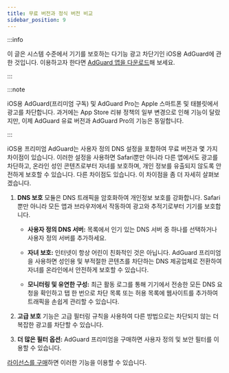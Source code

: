 ```yaml
---
title: 무료 버전과 정식 버전 비교
sidebar_position: 9
---
```


:::info

이 글은 시스템 수준에서 기기를 보호하는 다기능 광고 차단기인 iOS용 AdGuard에 관한 것입니다. 이용하고자 한다면 [AdGuard 앱을 다운로드](https://agrd.io/download-kb-adblock)해 보세요.

:::

:::note

iOS용 AdGuard(프리미엄 구독) 및 AdGuard Pro는 Apple 스마트폰 및 태블릿에서 광고를 차단합니다. 과거에는 App Store 리뷰 정책의 일부 변경으로 인해 기능이 달랐지만, 이제 AdGuard 유료 버전과 AdGuard Pro의 기능은 동일합니다.

:::

iOS용 프리미엄 AdGuard는 사용자 정의 DNS 설정을 포함하여 무료 버전과 몇 가지 차이점이 있습니다. 이러한 설정을 사용하면 Safari뿐만 아니라 다른 앱에서도 광고를 차단하고, 온라인 성인 콘텐츠로부터 자녀를 보호하며, 개인 정보를 유출되지 않도록 안전하게 보호할 수 있습니다. 다른 차이점도 있습니다. 이 차이점을 좀 더 자세히 살펴보겠습니다.

1. **DNS 보호** 모듈은 DNS 트래픽을 암호화하여 개인정보 보호를 강화합니다. Safari뿐만 아니라 모든 앱과 브라우저에서 작동하여 광고와 추적기로부터 기기를 보호합니다.

   - **사용자 정의 DNS 서버:** 목록에서 인기 있는 DNS 서버 중 하나를 선택하거나 사용자 정의 서버를 추가하세요.

   - **자녀 보호:** 인터넷이 항상 어린이 친화적인 것은 아닙니다. AdGuard 프리미엄을 사용하면 성인용 및 부적절한 콘텐츠를 차단하는 DNS 제공업체로 전환하여 자녀를 온라인에서 안전하게 보호할 수 있습니다.

   - **모니터링 및 유연한 구성:** 최근 활동 로그를 통해 기기에서 전송한 모든 DNS 요청을 확인하고 탭 한 번으로 차단 목록 또는 허용 목록에 웹사이트를 추가하여 트래픽을 손쉽게 관리할 수 있습니다.

2. **고급 보호** 기능은 고급 필터링 규칙을 사용하여 다른 방법으로는 차단되지 않는 더 복잡한 광고를 차단할 수 있습니다.

3. **더 많은 필터 옵션:** AdGuard 프리미엄을 구매하면 사용자 정의 및 보안 필터를 이용할 수 있습니다.

[라이선스를 구매](https://adguard.com/license.html)하면 이러한 기능을 이용할 수 있습니다.
